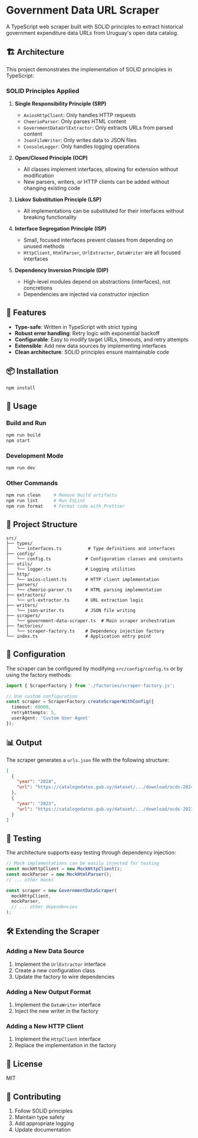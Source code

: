 # Government Data URL Scraper

A TypeScript web scraper built with SOLID principles to extract historical government expenditure data URLs from Uruguay's open data catalog.

## 🏗️ Architecture

This project demonstrates the implementation of SOLID principles in TypeScript:

### SOLID Principles Applied

1. **Single Responsibility Principle (SRP)**
   - `AxiosHttpClient`: Only handles HTTP requests
   - `CheerioParser`: Only parses HTML content
   - `GovernmentDataUrlExtractor`: Only extracts URLs from parsed content
   - `JsonFileWriter`: Only writes data to JSON files
   - `ConsoleLogger`: Only handles logging operations

2. **Open/Closed Principle (OCP)**
   - All classes implement interfaces, allowing for extension without modification
   - New parsers, writers, or HTTP clients can be added without changing existing code

3. **Liskov Substitution Principle (LSP)**
   - All implementations can be substituted for their interfaces without breaking functionality

4. **Interface Segregation Principle (ISP)**
   - Small, focused interfaces prevent classes from depending on unused methods
   - `HttpClient`, `HtmlParser`, `UrlExtractor`, `DataWriter` are all focused interfaces

5. **Dependency Inversion Principle (DIP)**
   - High-level modules depend on abstractions (interfaces), not concretions
   - Dependencies are injected via constructor injection

## 🚀 Features

- **Type-safe**: Written in TypeScript with strict typing
- **Robust error handling**: Retry logic with exponential backoff
- **Configurable**: Easy to modify target URLs, timeouts, and retry attempts
- **Extensible**: Add new data sources by implementing interfaces
- **Clean architecture**: SOLID principles ensure maintainable code

## 📦 Installation

```bash
npm install
```

## 🎯 Usage

### Build and Run
```bash
npm run build
npm start
```

### Development Mode
```bash
npm run dev
```

### Other Commands
```bash
npm run clean     # Remove build artifacts
npm run lint      # Run ESLint
npm run format    # Format code with Prettier
```

## 📁 Project Structure

```
src/
├── types/
│   └── interfaces.ts          # Type definitions and interfaces
├── config/
│   └── config.ts             # Configuration classes and constants
├── utils/
│   └── logger.ts             # Logging utilities
├── http/
│   └── axios-client.ts       # HTTP client implementation
├── parsers/
│   └── cheerio-parser.ts     # HTML parsing implementation
├── extractors/
│   └── url-extractor.ts      # URL extraction logic
├── writers/
│   └── json-writer.ts        # JSON file writing
├── scrapers/
│   └── government-data-scraper.ts  # Main scraper orchestration
├── factories/
│   └── scraper-factory.ts    # Dependency injection factory
└── index.ts                  # Application entry point
```

## 🔧 Configuration

The scraper can be configured by modifying `src/config/config.ts` or by using the factory methods:

```typescript
import { ScraperFactory } from './factories/scraper-factory.js';

// Use custom configuration
const scraper = ScraperFactory.createScraperWithConfig({
  timeout: 60000,
  retryAttempts: 5,
  userAgent: 'Custom User Agent'
});
```

## 📊 Output

The scraper generates a `urls.json` file with the following structure:

```json
[
  {
    "year": "2024",
    "url": "https://catalogodatos.gub.uy/dataset/.../download/ocds-2024.zip"
  },
  {
    "year": "2023", 
    "url": "https://catalogodatos.gub.uy/dataset/.../download/ocds-2023.zip"
  }
]
```

## 🧪 Testing

The architecture supports easy testing through dependency injection:

```typescript
// Mock implementations can be easily injected for testing
const mockHttpClient = new MockHttpClient();
const mockParser = new MockHtmlParser();
// ... other mocks

const scraper = new GovernmentDataScraper(
  mockHttpClient,
  mockParser,
  // ... other dependencies
);
```

## 🛠️ Extending the Scraper

### Adding a New Data Source

1. Implement the `UrlExtractor` interface
2. Create a new configuration class
3. Update the factory to wire dependencies

### Adding a New Output Format

1. Implement the `DataWriter` interface
2. Inject the new writer in the factory

### Adding a New HTTP Client

1. Implement the `HttpClient` interface
2. Replace the implementation in the factory

## 📝 License

MIT

## 🤝 Contributing

1. Follow SOLID principles
2. Maintain type safety
3. Add appropriate logging
4. Update documentation
